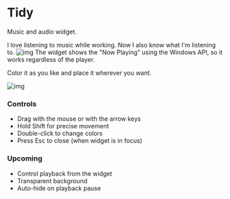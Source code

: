 # Tidy
Music and audio widget.


I love listening to music while working. Now I also know what I'm listening to.
![img](https://github.com/Feincraft/Tidy/blob/main/oXZEu1YFxd.gif?raw=true)
The widget shows the "Now Playing" using the Windows API, so it works regardless of the player.

Color it as you like and place it wherever you want.

![img](https://github.com/Feincraft/Tidy/blob/main/oXZEu1YFxd.gif?raw=true)

### Controls
* Drag with the mouse or with the arrow keys
* Hold Shift for precise movement
* Double-click to change colors
* Press Esc to close (when widget is in focus)

### Upcoming
* Control playback from the widget
* Transparent background
* Auto-hide on playback pause
